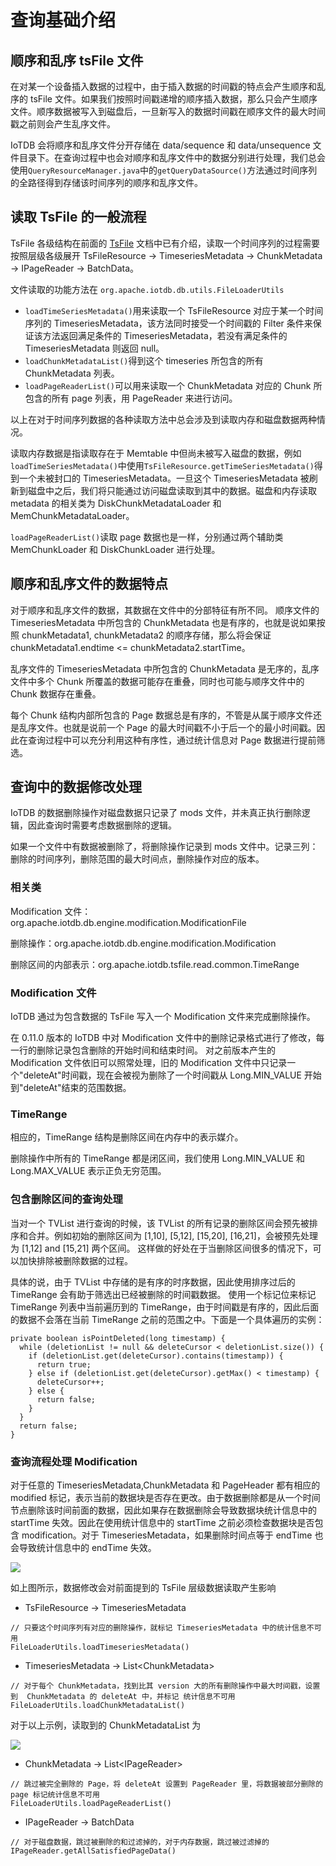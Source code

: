 <!--

    Licensed to the Apache Software Foundation (ASF) under one
    or more contributor license agreements.  See the NOTICE file
    distributed with this work for additional information
    regarding copyright ownership.  The ASF licenses this file
    to you under the Apache License, Version 2.0 (the
    "License"); you may not use this file except in compliance
    with the License.  You may obtain a copy of the License at
    
        http://www.apache.org/licenses/LICENSE-2.0
    
    Unless required by applicable law or agreed to in writing,
    software distributed under the License is distributed on an
    "AS IS" BASIS, WITHOUT WARRANTIES OR CONDITIONS OF ANY
    KIND, either express or implied.  See the License for the
    specific language governing permissions and limitations
    under the License.

-->

# 查询基础介绍

## 顺序和乱序 tsFile 文件

在对某一个设备插入数据的过程中，由于插入数据的时间戳的特点会产生顺序和乱序的 tsFile 文件。如果我们按照时间戳递增的顺序插入数据，那么只会产生顺序文件。顺序数据被写入到磁盘后，一旦新写入的数据时间戳在顺序文件的最大时间戳之前则会产生乱序文件。

IoTDB 会将顺序和乱序文件分开存储在 data/sequence 和 data/unsequence 文件目录下。在查询过程中也会对顺序和乱序文件中的数据分别进行处理，我们总会使用`QueryResourceManager.java`中的`getQueryDataSource()`方法通过时间序列的全路径得到存储该时间序列的顺序和乱序文件。

## 读取 TsFile 的一般流程

TsFile 各级结构在前面的 [TsFile](../TsFile/TsFile.md) 文档中已有介绍，读取一个时间序列的过程需要按照层级各级展开 TsFileResource -> TimeseriesMetadata -> ChunkMetadata -> IPageReader -> BatchData。

文件读取的功能方法在
`org.apache.iotdb.db.utils.FileLoaderUtils`

* `loadTimeSeriesMetadata()`用来读取一个 TsFileResource 对应于某一个时间序列的 TimeseriesMetadata，该方法同时接受一个时间戳的 Filter 条件来保证该方法返回满足条件的 TimeseriesMetadata，若没有满足条件的 TimeseriesMetadata 则返回 null。
* `loadChunkMetadataList()`得到这个 timeseries 所包含的所有 ChunkMetadata 列表。
* `loadPageReaderList()`可以用来读取一个 ChunkMetadata 对应的 Chunk 所包含的所有 page 列表，用 PageReader 来进行访问。

以上在对于时间序列数据的各种读取方法中总会涉及到读取内存和磁盘数据两种情况。

读取内存数据是指读取存在于 Memtable 中但尚未被写入磁盘的数据，例如`loadTimeSeriesMetadata()`中使用`TsFileResource.getTimeSeriesMetadata()`得到一个未被封口的 TimeseriesMetadata。一旦这个 TimeseriesMetadata 被刷新到磁盘中之后，我们将只能通过访问磁盘读取到其中的数据。磁盘和内存读取 metadata 的相关类为 DiskChunkMetadataLoader 和 MemChunkMetadataLoader。

`loadPageReaderList()`读取 page 数据也是一样，分别通过两个辅助类 MemChunkLoader 和 DiskChunkLoader 进行处理。

## 顺序和乱序文件的数据特点

对于顺序和乱序文件的数据，其数据在文件中的分部特征有所不同。 顺序文件的 TimeseriesMetadata 中所包含的 ChunkMetadata 也是有序的，也就是说如果按照  chunkMetadata1, chunkMetadata2 的顺序存储，那么将会保证 chunkMetadata1.endtime <= chunkMetadata2.startTime。

乱序文件的 TimeseriesMetadata 中所包含的 ChunkMetadata 是无序的，乱序文件中多个 Chunk 所覆盖的数据可能存在重叠，同时也可能与顺序文件中的 Chunk 数据存在重叠。

每个 Chunk 结构内部所包含的 Page 数据总是有序的，不管是从属于顺序文件还是乱序文件。也就是说前一个 Page 的最大时间戳不小于后一个的最小时间戳。因此在查询过程中可以充分利用这种有序性，通过统计信息对 Page 数据进行提前筛选。

## 查询中的数据修改处理

IoTDB 的数据删除操作对磁盘数据只记录了 mods 文件，并未真正执行删除逻辑，因此查询时需要考虑数据删除的逻辑。

如果一个文件中有数据被删除了，将删除操作记录到 mods 文件中。记录三列：删除的时间序列，删除范围的最大时间点，删除操作对应的版本。

### 相关类
Modification 文件：org.apache.iotdb.db.engine.modification.ModificationFile

删除操作：org.apache.iotdb.db.engine.modification.Modification

删除区间的内部表示：org.apache.iotdb.tsfile.read.common.TimeRange

### Modification 文件

IoTDB 通过为包含数据的 TsFile 写入一个 Modification 文件来完成删除操作。

在 0.11.0 版本的 IoTDB 中对 Modification 文件中的删除记录格式进行了修改，每一行的删除记录包含删除的开始时间和结束时间。
对之前版本产生的 Modification 文件依旧可以照常处理，旧的 Modification 文件中只记录一个"deleteAt"时间戳，现在会被视为删除了一个时间戳从 Long.MIN_VALUE 开始到"deleteAt"结束的范围数据。

### TimeRange
相应的，TimeRange 结构是删除区间在内存中的表示媒介。

删除操作中所有的 TimeRange 都是闭区间，我们使用 Long.MIN_VALUE 和 Long.MAX_VALUE 表示正负无穷范围。

### 包含删除区间的查询处理
当对一个 TVList 进行查询的时候，该 TVList 的所有记录的删除区间会预先被排序和合并。例如初始的删除区间为 [1,10], [5,12], [15,20], [16,21]，会被预先处理为 [1,12] and [15,21] 两个区间。
这样做的好处在于当删除区间很多的情况下，可以加快排除被删除数据的过程。

具体的说，由于 TVList 中存储的是有序的时序数据，因此使用排序过后的 TimeRange 会有助于筛选出已经被删除的时间戳数据。
使用一个标记位来标记 TimeRange 列表中当前遍历到的 TimeRange，由于时间戳是有序的，因此后面的数据不会落在当前 TimeRange 之前的范围之中。下面是一个具体遍历的实例：
```
private boolean isPointDeleted(long timestamp) {
  while (deletionList != null && deleteCursor < deletionList.size()) {
    if (deletionList.get(deleteCursor).contains(timestamp)) {
      return true;
    } else if (deletionList.get(deleteCursor).getMax() < timestamp) {
      deleteCursor++;
    } else {
      return false;
    }
  }
  return false;
}
```

### 查询流程处理 Modification

对于任意的 TimeseriesMetadata,ChunkMetadata 和 PageHeader 都有相应的 modified 标记，表示当前的数据块是否存在更改。由于数据删除都是从一个时间节点删除该时间前面的数据，因此如果存在数据删除会导致数据块统计信息中的 startTime 失效。因此在使用统计信息中的 startTime 之前必须检查数据块是否包含 modification。对于 TimeseriesMetadata，如果删除时间点等于 endTime 也会导致统计信息中的 endTime 失效。

![](https://user-images.githubusercontent.com/59866276/87266560-27fc4880-c4f8-11ea-9c8f-6794a9c599cb.jpg)

如上图所示，数据修改会对前面提到的 TsFile 层级数据读取产生影响
* TsFileResource -> TimeseriesMetadata

```
// 只要这个时间序列有对应的删除操作，就标记 TimeseriesMetadata 中的统计信息不可用
FileLoaderUtils.loadTimeseriesMetadata()
```

* TimeseriesMetadata -> List\<ChunkMetadata\>

```
// 对于每个 ChunkMetadata，找到比其 version 大的所有删除操作中最大时间戳，设置到  ChunkMetadata 的 deleteAt 中，并标记 统计信息不可用
FileLoaderUtils.loadChunkMetadataList()
```

对于以上示例，读取到的 ChunkMetadataList 为

![](https://user-images.githubusercontent.com/59866276/87266976-0b144500-c4f9-11ea-95b3-15d60d2b7416.jpg)

* ChunkMetadata -> List\<IPageReader\>

```
// 跳过被完全删除的 Page，将 deleteAt 设置到 PageReader 里，将数据被部分删除的 page 标记统计信息不可用
FileLoaderUtils.loadPageReaderList()
```

* IPageReader -> BatchData

```
// 对于磁盘数据，跳过被删除的和过滤掉的，对于内存数据，跳过被过滤掉的
IPageReader.getAllSatisfiedPageData()
```